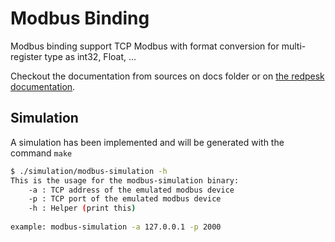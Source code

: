 # Modbus Binding

Modbus binding support TCP Modbus with format conversion for multi-register type as int32, Float, ...

Checkout the documentation from sources on docs folder or on [the redpesk documentation](https://docs.redpesk.bzh/docs/en/master/redpesk-core/modbus/1-architecture_presentation.html).

## Simulation

A simulation has been implemented and will be generated with the command `make`

```bash
$ ./simulation/modbus-simulation -h
This is the usage for the modbus-simulation binary:
    -a : TCP address of the emulated modbus device
    -p : TCP port of the emulated modbus device
    -h : Helper (print this)
    
example: modbus-simulation -a 127.0.0.1 -p 2000
```
